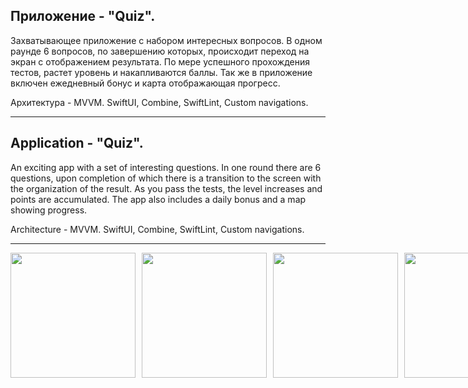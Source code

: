 
Приложение  - "Quiz".
-
Захватывающее приложение с набором интересных вопросов.
В одном раунде 6 вопросов, по завершению которых, происходит переход на экран с отображением результата. По мере успешного прохождения тестов, растет уровень и накапливаются баллы. Так же в приложение включен ежедневный бонус и карта отображающая прогресс.

Архитектура - MVVM. 
SwiftUI, Combine, SwiftLint, Custom navigations.

------------------------------------------------------------------------------------------------------------------------------------------------------

Application - "Quiz".
-
An exciting app with a set of interesting questions.
In one round there are 6 questions, upon completion of which there is a transition to the screen with the organization of the result. As you pass the tests, the level increases and points are accumulated. The app also includes a daily bonus and a map showing progress.

Architecture - MVVM. 
SwiftUI, Combine, SwiftLint, Custom navigations.

------------------------------------------------------------------------------------------------------------------------------------------------------

<div style="display: flex;">
    <img src="https://github.com/DrozdD-ios-dev/HolywoodSports/blob/main/images/1.png" width="200" style="margin-right: 10px;">
    <img src="https://github.com/DrozdD-ios-dev/HolywoodSports/blob/main/images/2.png" width="200" style="margin-right: 10px;">
    <img src="https://github.com/DrozdD-ios-dev/HolywoodSports/blob/main/images/3.png" width="200" style="margin-right: 10px;">
    <img src="https://github.com/DrozdD-ios-dev/HolywoodSports/blob/main/images/4.png" width="200" style="margin-right: 10px;">
    <img src="https://github.com/DrozdD-ios-dev/HolywoodSports/blob/main/images/5.png" width="200" style="margin-right: 10px;">
    <img src="https://github.com/DrozdD-ios-dev/HolywoodSports/blob/main/images/6.png" width="200" style="margin-right: 10px;">
    <img src="https://github.com/DrozdD-ios-dev/HolywoodSports/blob/main/images/7.png" width="200" style="margin-right: 10px;">
    <img src="https://github.com/DrozdD-ios-dev/HolywoodSports/blob/main/images/8.png" width="200">
</div>
